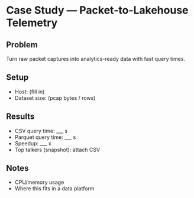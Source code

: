 # Case Study — Packet-to-Lakehouse Telemetry

## Problem
Turn raw packet captures into analytics-ready data with fast query times.

## Setup
- Host: (fill in)
- Dataset size: (pcap bytes / rows)

## Results
- CSV query time: ___ s
- Parquet query time: ___ s
- Speedup: ___ x
- Top talkers (snapshot): attach CSV

## Notes
- CPU/memory usage
- Where this fits in a data platform
